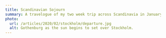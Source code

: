```yaml
---
title: Scandinavian Sojourn
summary: A travelogue of my two week trip across Scandinavia in January and February 2020.
photo:
  url: /articles/2020/02/stockholm/departure.jpg
  alt: Gothenburg as the sun begins to set over Stockholm.
---
```

